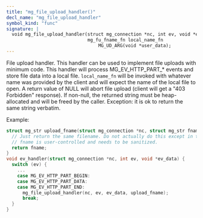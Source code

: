 ```yaml
---
title: "mg_file_upload_handler()"
decl_name: "mg_file_upload_handler"
symbol_kind: "func"
signature: |
  void mg_file_upload_handler(struct mg_connection *nc, int ev, void *ev_data,
                              mg_fu_fname_fn local_name_fn
                                  MG_UD_ARG(void *user_data);
---
```


File upload handler.
This handler can be used to implement file uploads with minimum code.
This handler will process MG_EV_HTTP_PART_* events and store file data into
a local file.
`local_name_fn` will be invoked with whatever name was provided by the client
and will expect the name of the local file to open. A return value of NULL
will abort file upload (client will get a "403 Forbidden" response). If
non-null, the returned string must be heap-allocated and will be freed by
the caller.
Exception: it is ok to return the same string verbatim.

Example:

```c
struct mg_str upload_fname(struct mg_connection *nc, struct mg_str fname) {
  // Just return the same filename. Do not actually do this except in test!
  // fname is user-controlled and needs to be sanitized.
  return fname;
}
void ev_handler(struct mg_connection *nc, int ev, void *ev_data) {
  switch (ev) {
    ...
    case MG_EV_HTTP_PART_BEGIN:
    case MG_EV_HTTP_PART_DATA:
    case MG_EV_HTTP_PART_END:
      mg_file_upload_handler(nc, ev, ev_data, upload_fname);
      break;
  }
}
``` 

